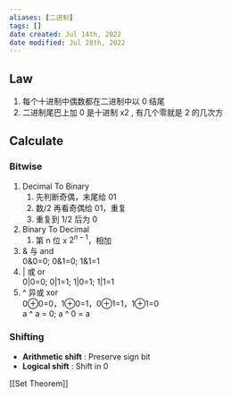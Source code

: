 ```yaml
---
aliases: [二进制]
tags: [] 
date created: Jul 14th, 2022
date modified: Jul 28th, 2022
---
```

## Law
1. 每个十进制中偶数都在二进制中以 0 结尾
2. 二进制尾巴上加 0 是十进制 x2 , 有几个零就是 2 的几次方

## Calculate
### Bitwise
1. Decimal To Binary
    1. 先判断奇偶，末尾给 01
    2. 数/2 再看奇偶给 01，重复
    3. 重复到 1/2 后为 0
2. Binary To Decimal
    1. 第 n 位 x $2^{n-1}$，相加
3. & 与 and  
    0&0=0; 0&1=0; 1&1=1
4. | 或 or  
	0|0=0; 0|1=1; 1|0=1; 1|1=1
5. ^ 异或 xor  
	0⊕0=0，1⊕0=1，0⊕1=1，1⊕1=0  
	a ^ a = 0; a ^ 0 = a

### Shifting
- **Arithmetic shift** : Preserve sign bit
- **Logical shift** : Shift in 0

[[Set Theorem]]  